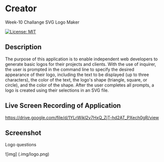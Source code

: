 # Creator
Week-10 Challange SVG Logo Maker

[![License: MIT](https://img.shields.io/badge/License-MIT-yellow.svg)](https://opensource.org/licenses/MIT)

## Description
The purpose of this application is to enable independent web developers to generate basic logos for their projects and clients. With the use of inquirer, the user is prompted in the command line to specify the desired appearance of their logo, including the text to be displayed (up to three characters), the color of the text, the logo's shape (triangle, square, or circle), and the color of the shape. After the user completes all prompts, a logo is created using their selections in an SVG file.

## Live Screen Recording of Application

https://drive.google.com/file/d/1YLrWikl2v7HxQ_ZjT-hd2AT_PXech0gR/view 

## Screenshot
Logo questions

![img] (.img/logo.png)